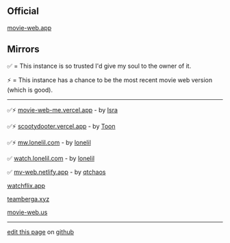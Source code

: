 ## Official

[movie-web.app](https://movie-web.app)

## Mirrors

✅ = This instance is so trusted I'd give my soul to the owner of it.

⚡️ = This instance has a chance to be the most recent movie web version (which is good).

---

✅⚡ [movie-web-me.vercel.app](https://movie-web-me.vercel.app) - by [Isra](https://github.com/zisra)

✅⚡ [scootydooter.vercel.app](https://scootydooter.vercel.app) - by [Toon](https://github.com/Toon-arch)

✅⚡️ [mw.lonelil.com](https://mw.lonelil.com) - by [lonelil](https://github.com/lonelil)

✅ [watch.lonelil.com](https://watch.lonelil.com) - by [lonelil](https://github.com/lonelil)

✅ [mv-web.netlify.app](https://mv-web.netlify.app) - by [qtchaos](https://github.com/qtchaos)

[watchflix.app](https://watchflix.app)

[teamberga.xyz](https://teamberga.xyz)

[movie-web.us](https://movie-web.us)

---

[edit this page](https://github.com/erynith/movie-web-instances/edit/main/README.md) on [github](https://github.com/erynith/movie-web-instances)
